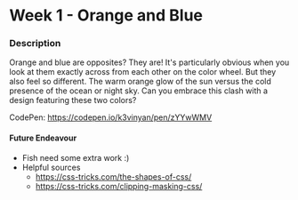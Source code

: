 # Week 1 - Orange and Blue
### Description

Orange and blue are opposites? They are! It's particularly obvious when you look at them exactly across from each other on the color wheel. But they also feel so different. The warm orange glow of the sun versus the cold presence of the ocean or night sky. Can you embrace this clash with a design featuring these two colors?

CodePen: https://codepen.io/k3vinyan/pen/zYYwWMV

#### Future Endeavour

* Fish need some extra work :)
* Helpful sources
  * https://css-tricks.com/the-shapes-of-css/
  * https://css-tricks.com/clipping-masking-css/
